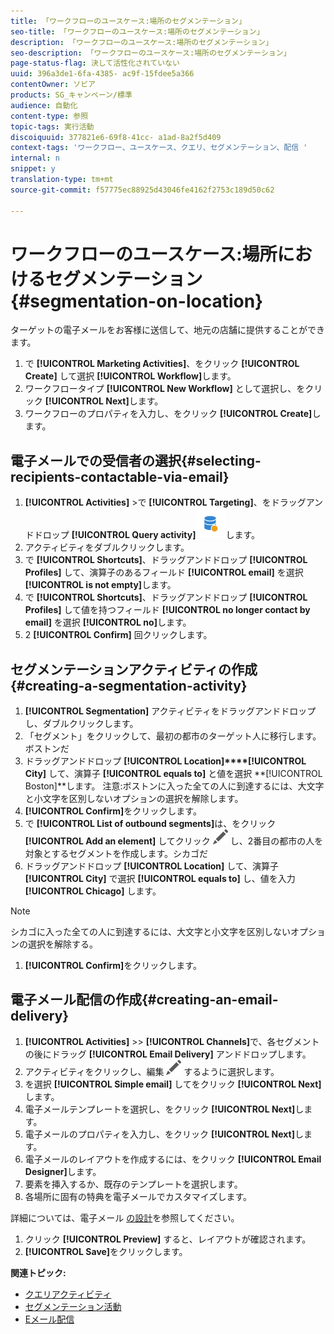 ```yaml
---
title: 「ワークフローのユースケース:場所のセグメンテーション」
seo-title: 「ワークフローのユースケース:場所のセグメンテーション」
description: 「ワークフローのユースケース:場所のセグメンテーション」
seo-description: 「ワークフローのユースケース:場所のセグメンテーション」
page-status-flag: 決して活性化されていない
uuid: 396a3de1-6fa-4385- ac9f-15fdee5a366
contentOwner: ソビア
products: SG_キャンペーン/標準
audience: 自動化
content-type: 参照
topic-tags: 実行活動
discoiquuid: 377821e6-69f8-41cc- a1ad-8a2f5d409
context-tags: 'ワークフロー、ユースケース、クエリ、セグメンテーション、配信 '
internal: n
snippet: y
translation-type: tm+mt
source-git-commit: f57775ec88925d43046fe4162f2753c189d50c62

---
```



# ワークフローのユースケース:場所におけるセグメンテーション {#segmentation-on-location}

ターゲットの電子メールをお客様に送信して、地元の店舗に提供することができます。

1. で **[!UICONTROL Marketing Activities]**、をクリック **[!UICONTROL Create]** して選択 **[!UICONTROL Workflow]**&#x200B;します。
1. ワークフロータイプ **[!UICONTROL New Workflow]** として選択し、をクリック **[!UICONTROL Next]**&#x200B;します。
1. ワークフローのプロパティを入力し、をクリック **[!UICONTROL Create]**&#x200B;します。

## 電子メールでの受信者の選択{#selecting-recipients-contactable-via-email}

1. **[!UICONTROL Activities]** &gt;で **[!UICONTROL Targeting]**、をドラッグアンドドロップ **[!UICONTROL Query activity]**![](assets/query.png)します。
1. アクティビティをダブルクリックします。
1. で **[!UICONTROL Shortcuts]**、ドラッグアンドドロップ **[!UICONTROL Profiles]** して、演算子のあるフィールド **[!UICONTROL email]** を選択 **[!UICONTROL is not empty]**&#x200B;します。
1. で **[!UICONTROL Shortcuts]**、ドラッグアンドドロップ **[!UICONTROL Profiles]** して値を持つフィールド **[!UICONTROL no longer contact by email]** を選択 **[!UICONTROL no]**&#x200B;します。
1. 2 **[!UICONTROL Confirm]** 回クリックします。

## セグメンテーションアクティビティの作成{#creating-a-segmentation-activity}

1. **[!UICONTROL Segmentation]** アクティビティをドラッグアンドドロップし、ダブルクリックします。
1. 「セグメント」をクリックして、最初の都市のターゲット人に移行します。ボストンだ
1. ドラッグアンドドロップ **[!UICONTROL Location]****[!UICONTROL City]** して、演算子 **[!UICONTROL equals to]** と値を選択 **[!UICONTROL Boston]**します。
注意:ボストンに入った全ての人に到達するには、大文字と小文字を区別しないオプションの選択を解除します。
1. **[!UICONTROL Confirm]**&#x200B;をクリックします。
1. で **[!UICONTROL List of outbound segments]**&#x200B;は、をクリック **[!UICONTROL Add an element]** してクリック ![](assets/edit_darkgrey-24px.png) し、2番目の都市の人を対象とするセグメントを作成します。シカゴだ
1. ドラッグアンドドロップ **[!UICONTROL Location]** して、演算子 **[!UICONTROL City]** で選択 **[!UICONTROL equals to]** し、値を入力 **[!UICONTROL Chicago]** します。

>[!NOTE]
>
>シカゴに入った全ての人に到達するには、大文字と小文字を区別しないオプションの選択を解除する。

1. **[!UICONTROL Confirm]**&#x200B;をクリックします。

## 電子メール配信の作成{#creating-an-email-delivery}

1. **[!UICONTROL Activities]** &gt;&gt; **[!UICONTROL Channels]**&#x200B;で、各セグメントの後にドラッグ **[!UICONTROL Email Delivery]** アンドドロップします。
1. アクティビティをクリックし、編集 ![](assets/edit_darkgrey-24px.png) するように選択します。
1. を選択 **[!UICONTROL Simple email]** してをクリック **[!UICONTROL Next]**&#x200B;します。
1. 電子メールテンプレートを選択し、をクリック **[!UICONTROL Next]**&#x200B;します。
1. 電子メールのプロパティを入力し、をクリック **[!UICONTROL Next]**&#x200B;します。
1. 電子メールのレイアウトを作成するには、をクリック **[!UICONTROL Email Designer]**&#x200B;します。
1. 要素を挿入するか、既存のテンプレートを選択します。
1. 各場所に固有の特典を電子メールでカスタマイズします。

詳細については、電子メール [の設計](../../designing/using/about-email-content-design.md#designing-an-email-content-from-scratch)を参照してください。

1. クリック **[!UICONTROL Preview]** すると、レイアウトが確認されます。
1. **[!UICONTROL Save]**&#x200B;をクリックします。

**関連トピック:**

* [クエリアクティビティ](../../automating/using/query.md)
* [セグメンテーション活動](../../automating/using/segmentation.md)
* [Eメール配信](../../automating/using/email-delivery.md)

